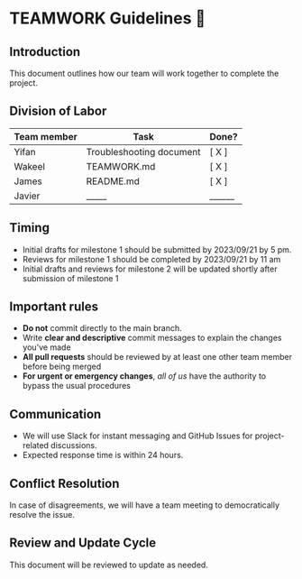 # TEAMWORK Guidelines 🤘

## Introduction
This document outlines how our team will work together to complete the project.

## Division of Labor

Team member | Task | Done?
----------- | ---- | -----
Yifan |Troubleshooting document| [ X ] 
Wakeel | TEAMWORK.md | [ X ] 
James | README.md| [ X ] 
Javier |_____ | ______
  
## Timing
- Initial drafts for milestone 1 should be submitted by 2023/09/21 by 5 pm. 
- Reviews for milestone 1 should be completed by 2023/09/21 by 11 am
- Initial drafts and reviews for milestone 2 will be updated shortly after submission of milestone 1

## Important rules 
- **Do not** commit directly to the main branch.
- Write **clear and descriptive** commit messages to explain the changes you've made
- **All pull requests** should be reviewed by at least one other team member before being merged
- **For urgent or emergency changes**, *all of us* have the authority to bypass the usual procedures

## Communication
- We will use Slack for instant messaging and GitHub Issues for project-related discussions.
- Expected response time is within 24 hours.

## Conflict Resolution
In case of disagreements, we will have a team meeting to democratically resolve the issue.

## Review and Update Cycle
This document will be reviewed to update as needed.
